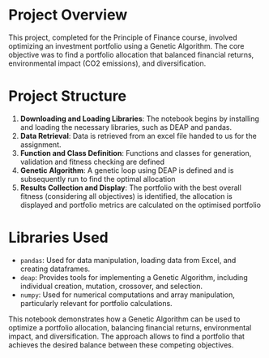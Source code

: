# Project Overview
This project, completed for the Principle of Finance course, involved optimizing an investment portfolio using a Genetic Algorithm. 
The core objective was to find a portfolio allocation that balanced financial returns, environmental impact (CO2 emissions), and diversification.

# Project Structure
1. **Downloading and Loading Libraries**: The notebook begins by installing and loading the necessary libraries, such as DEAP and pandas.
2. **Data Retrieval**: Data is retrieved from an excel file handed to us for the assignment.
3. **Function and Class Definition**: Functions and classes for generation, validation and fitness checking are defined 
4. **Genetic Algorithm**: A genetic loop using DEAP is defined and is subsequently run to find the optimal allocation
5. **Results Collection and Display**: The portfolio with the best overall fitness (considering all objectives) is identified, the allocation is displayed and portfolio metrics are calculated on the optimised portfolio 
# Libraries Used
  - `pandas`: Used for data manipulation, loading data from Excel, and creating dataframes.
  - `deap`:  Provides tools for implementing a Genetic Algorithm, including individual creation, mutation, crossover, and selection.
  - `numpy`: Used for numerical computations and array manipulation, particularly relevant for portfolio calculations.

This notebook demonstrates how a Genetic Algorithm can be used to optimize a portfolio allocation, balancing financial returns, 
environmental impact, and diversification. The approach allows to find a portfolio that achieves the desired balance between these competing objectives.
